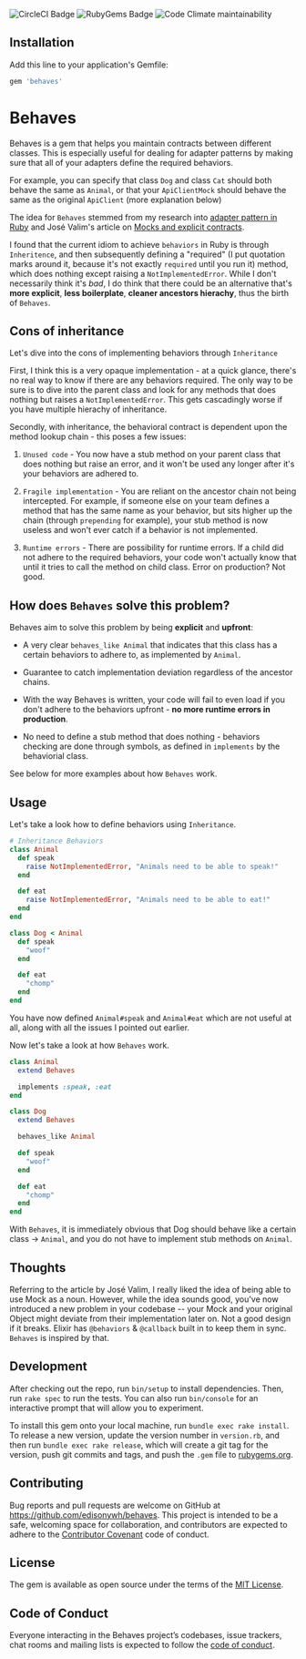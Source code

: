 ![CircleCI Badge](https://img.shields.io/circleci/build/github/edisonywh/behaves.svg)
![RubyGems Badge](https://img.shields.io/gem/v/behaves.svg)
![Code Climate maintainability](https://img.shields.io/codeclimate/maintainability/edisonywh/behaves.svg)

## Installation

Add this line to your application's Gemfile:

```ruby
gem 'behaves'
```


# Behaves

Behaves is a gem that helps you maintain contracts between different classes. This is especially useful for dealing for adapter patterns by making sure that all of your adapters define the required behaviors.

For example, you can specify that class `Dog` and class `Cat` should both behave the same as `Animal`, or that your `ApiClientMock` should behave the same as the original `ApiClient` (more explanation below)

The idea for `Behaves` stemmed from my research into [adapter pattern in Ruby](https://www.sitepoint.com/using-and-testing-the-adapter-design-pattern/) and José Valim's article on [Mocks and explicit contracts](http://blog.plataformatec.com.br/2015/10/mocks-and-explicit-contracts/).

I found that the current idiom to achieve `behaviors` in Ruby is through `Inheritence`, and then subsequently defining a "required" (I put quotation marks around it, because it's not exactly `required` until you run it) method, which does nothing except raising a `NotImplementedError`. While I don't necessarily think it's *bad*, I do think that there could be an alternative that's **more explicit**, **less boilerplate**, **cleaner ancestors hierachy**, thus the birth of `Behaves`.

## Cons of inheritance

Let's dive into the cons of implementing behaviors through `Inheritance`

First, I think this is a very opaque implementation - at a quick glance, there's no real way to know if there are any behaviors required. The only way to be sure is to dive into the parent class and look for any methods that does nothing but raises a `NotImplementedError`. This gets cascadingly worse if you have multiple hierachy of inheritance.

Secondly, with inheritance, the behavioral contract is dependent upon the method lookup chain - this poses a few issues:

1) `Unused code` - You now have a stub method on your parent class that does nothing but raise an error, and it won't be used any longer after it's your behaviors are adhered to.

2) `Fragile implementation` - You are reliant on the ancestor chain not being intercepted. For example, if someone else on your team defines a method that has the same name as your behavior, but sits higher up the chain (through `prepending` for example), your stub method is now useless and won't ever catch if a behavior is not implemented.

3) `Runtime errors` - There are possibility for runtime errors. If a child did not adhere to the required behaviors, your code won't actually know that until it tries to call the method on child class. Error on production? Not good.

## How does `Behaves` solve this problem?

Behaves aim to solve this problem by being **explicit** and **upfront**:

- A very clear `behaves_like Animal` that indicates that this class has a certain behaviors to adhere to, as implemented by `Animal`.

- Guarantee to catch implementation deviation regardless of the ancestor chains.

- With the way Behaves is written, your code will fail to even load if you don't adhere to the behaviors upfront - **no more runtime errors in production**.

- No need to define a stub method that does nothing - behaviors checking are done through symbols, as defined in `implements` by the behaviorial class.

See below for more examples about how `Behaves` work.

## Usage

Let's take a look how to define behaviors using `Inheritance`.

```ruby
# Inheritance Behaviors
class Animal
  def speak
    raise NotImplementedError, "Animals need to be able to speak!"
  end

  def eat
    raise NotImplementedError, "Animals need to be able to eat!"
  end
end

class Dog < Animal
  def speak
    "woof"
  end

  def eat
    "chomp"
  end
end
```

You have now defined `Animal#speak` and `Animal#eat` which are not useful at all, along with all the issues I pointed out earlier.

Now let's take a look at how `Behaves` work.

```ruby
class Animal
  extend Behaves

  implements :speak, :eat
end

class Dog
  extend Behaves

  behaves_like Animal

  def speak
    "woof"
  end

  def eat
    "chomp"
  end
end
```

With `Behaves`, it is immediately obvious that Dog should behave like a certain class -> `Animal`, and you do not have to implement stub methods on `Animal`.

## Thoughts

Referring to the article by José Valim, I really liked the idea of being able to use Mock as a noun. However, while the idea sounds good, you've now introduced a new problem in your codebase -- your Mock and your original Object might deviate from their implementation later on. Not a good design if it breaks. Elixir has `@behaviors` & `@callback` built in to keep them in sync. `Behaves` is inspired by that.

## Development

After checking out the repo, run `bin/setup` to install dependencies. Then, run `rake spec` to run the tests. You can also run `bin/console` for an interactive prompt that will allow you to experiment.

To install this gem onto your local machine, run `bundle exec rake install`. To release a new version, update the version number in `version.rb`, and then run `bundle exec rake release`, which will create a git tag for the version, push git commits and tags, and push the `.gem` file to [rubygems.org](https://rubygems.org).

## Contributing

Bug reports and pull requests are welcome on GitHub at https://github.com/edisonywh/behaves. This project is intended to be a safe, welcoming space for collaboration, and contributors are expected to adhere to the [Contributor Covenant](http://contributor-covenant.org) code of conduct.

## License

The gem is available as open source under the terms of the [MIT License](https://opensource.org/licenses/MIT).

## Code of Conduct

Everyone interacting in the Behaves project’s codebases, issue trackers, chat rooms and mailing lists is expected to follow the [code of conduct](https://github.com/[USERNAME]/behaves/blob/master/CODE_OF_CONDUCT.md).

